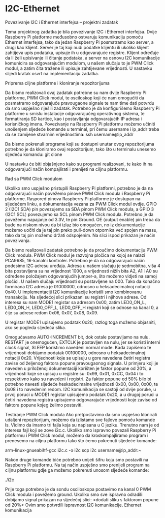 # I2C-Ethernet

Povezivanje I2C i Ethernet interfejsa – projektni zadatak

Tema projektnog zadatka je bila povezivanje I2C i Ethernet interfejsa. Dvije Raspberry Pi platforme međusobno ostvaruju komunikaciju pomoću Ethernet interfejsa, tako da jedan Raspberry Pi posmatramo kao server, a drugi kao klijent. Server je taj koji nudi podatke klijentu ili ukoliko klijent zahtijeva upis podataka, upisuje ih u odgovarajuće registre. Klijent određuje da li želi upisivanje ili čitanje podataka, a server na osnovu I2C komunikacije komunicira sa odgovarajućim modulom, u našem slučaju to je PWM Click modul, a zatim čita tražene ili upisuje zahtijevane vrijednosti. U nastavku slijedi kratak osvrt na implementaciju zadatka.

Priprema ciljne platforme i kloniranje repozitorijuma

Da bismo realizovali ovaj zadatak potrebne su nam dvije Raspberry Pi platforme, PWM Click modul, te osciloskop koji će nam omogućiti da posmatramo odgovarajuće pravougaone signale te nam time dati potvrdu da smo uspješno riješili zadatak. 
Potrebno je da konfigurišemo Raspberry Pi platforme u smislu instalacije odgovarajućeg operativnog sistema, te formatiranja SD kartice, kao i postavljanja odgovarajućih IP adresa i korisničkog imena. Povezivanje na Raspberry Pi platformu možemo učiniti unošenjem sljedeće komande u terminal, pri čemu username i ip_addr treba da se zamijene stvarnim vrijednostima:
ssh username@ip_addr

Da bismo pokrenuli programe koji su dostupni unutar ovog repozitorijuma potrebno je da kloniramo ovaj repozitorijum, tako što u terminalu unesemo sljedeću komandu:
git clone <dodati adresu>

U nastavku će biti objašnjeno kako su programi realizovani, te kako ih na odgovarajući način kompajlirati i prenijeti na ciljnu platformu.

Rad sa PWM Click modulom

Ukoliko smo uspješno pristupili Raspberry Pi platformi, potrebno je da na odgovarajući način povežemo pinove PWM Click modula i Raspberry Pi platforme. Raspored pinova Raspberry Pi platforme  je dostupan na sljedećem linku, a dokumentacija vezana za PWM Click modul ovdje.
GPIO 2 (I2C1 SDA) pin povezujemo sa SDA pinom PWM Click modula, a GPIO 3 (I2C1 SCL) povezujemo sa SCL pinom PWM Click modula. Potrebno je da povežemo napajanje od 3.3V, te pin Ground. OE (output enable) pin treba da bude na niskom nivou da bi izlaz bio omogućen, no iz dokumentacije možemo uočiti da je taj pin preko pull-down otpornika već spojen na masu, tako da taj pin možemo držati odspojenim.
Na slici ispod prikazan je način povezivanja.

<dodati sliku povezanog rpi i pwm>

Da bismo realizovali zadatak potrebno je da proučimo dokumentaciju PWM Click modula. PWM Click modul je razvojna pločica na kojoj se nalazi PCA9685, 16-kanalni kontroler. Potrebno je da na odgovarajući način podesimo I2C adresu uređaja.  Adresa u našem slučaju je sedmobitna, viša 4 bita postavljena su na vrijednost 1000, a vrijednosti nižih bita A2, A1 i A0 su određene položajem odgovarajućih jumper-a, što možemo vidjeti na samoj pločici. U našem slučaju vrijednosti su postavljene na 000. Tako da konačno formirana I2C adresa je 01000000, odnosno u heksadecimalnoj notaciji 0x40. U implementaciji I2C komunikacije koristili smo kombinovanu transakciju. 
Na sljedećoj slici prikazani su registri i njihove adrese. Od interesa su nam MODE1 registar sa adresom 0x00, zatim LED0_ON_L, LED0_ON_H,  LED0_OFF_L, LED0_OFF_H registri koji se odnose na kanal 0, a čije su adrese redom 0x06, 0x07, 0x08, 0x09.

 
U registar MODE1 upisujemo podatak 0x20, razlog toga možemo objasniti, ako se pogleda sljedeća slika. 

 
Omogućavamo AUTO-INCREMENT bit, dok ostale postavljamo na nulu. RESTART je onemogućen, EXTCLK je postavljen na nulu, jer se koristi interni clock signal, SLEEP koristimo navedeni normal mode. Kada zapišemo te vrijednosti dobijamo podatak 00100000, odnosno u heksadecimalnoj notaciji 0x20.
Vrijednosti koje se upisuju u gore navedena četiri registra zavise od željenog faktora popune pravougaonog signala. U primjeru koji je naveden u priloženoj dokumentaciji korišten je faktor popune od 20%, a vrijednosti koje se upisuju u registre su: 0x99, 0x01, 0xCC, 0x04 i to respektivno kako su navedeni i registri. 
Za faktor popune od 50% bilo bi potrebno navesti sljedeće heskadecimalne vrijednosti 0x00, 0x00, 0x00, te 0x08 i to navedenim redom.
I2C komunikacija se sastoji od dvije poruke, u prvoj poruci u MODE1 registar upisujemo podatak 0x20, a u drugoj poruci u četiri navedena registra upisujemo odgovarajuće vrijednosti koje zavise od faktora popune kojeg želimo postaviti.

Testiranje PWM Click modula
Ako pretpostavimo da smo uspješno klonirali  udaljeni repozitorijum, možemo da izlistamo sve fajlove pomoću komande ls. Vidimo da imamo tri fajla koja su napisana u C jeziku. Trenutno nam je od interesa fajl koji se zove i2c.c. Ukoliko smo ispravno povezali Raspberry Pi platformu i PWM Click modul, možemo da kroskompajliramo program i prenesemo na ciljnu platformu tako što ćemo pokrenuti sljedeće komande:

arm-linux-gnueabihf-gcc i2c.c -o i2c
scp i2c username@ip_addr:~

Nakon druge komande biće potrebno unijeti šifru koju smo postavili na Raspberry Pi platformu. Na taj način uspješno smo prenijeli program na ciljnu platformu gdje ga možemo pokrenuti unosom sljedeće komande:

./i2c

Prije toga potrebno je da sondu osciloskopa postavimo na kanal 0 PWM Click modula i povežemo ground. Ukoliko smo sve ispravno odradili dobijamo signal prikazan na sljedećoj slici:
<dodati sliku s faktorom popune od 20%>
Ovim smo potvrdili ispravnost I2C komunikacije. 
Ethernet komunikacija
